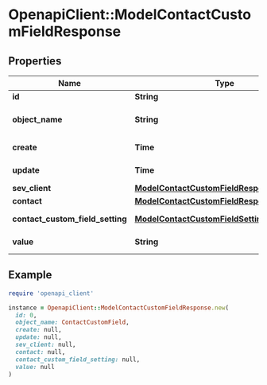 # OpenapiClient::ModelContactCustomFieldResponse

## Properties

| Name | Type | Description | Notes |
| ---- | ---- | ----------- | ----- |
| **id** | **String** | id of the contact field | [optional] |
| **object_name** | **String** | Internal object name which is &#39;ContactCustomField&#39;. | [optional] |
| **create** | **Time** | Date of contact field creation | [optional] |
| **update** | **Time** | Date of contact field update | [optional] |
| **sev_client** | [**ModelContactCustomFieldResponseSevClient**](ModelContactCustomFieldResponseSevClient.md) |  | [optional] |
| **contact** | [**ModelContactCustomFieldResponseContact**](ModelContactCustomFieldResponseContact.md) |  | [optional] |
| **contact_custom_field_setting** | [**ModelContactCustomFieldSettingResponse**](ModelContactCustomFieldSettingResponse.md) | the contact custom field setting | [optional] |
| **value** | **String** | The value of the contact field | [optional] |

## Example

```ruby
require 'openapi_client'

instance = OpenapiClient::ModelContactCustomFieldResponse.new(
  id: 0,
  object_name: ContactCustomField,
  create: null,
  update: null,
  sev_client: null,
  contact: null,
  contact_custom_field_setting: null,
  value: null
)
```

